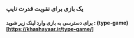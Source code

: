 ### یک بازی برای تقویت قدرت تایپ
#### برای دسترسی به بازی وارد لینک زیر شوید : (type-game)[https://khashayaar.ir/type-game/]
